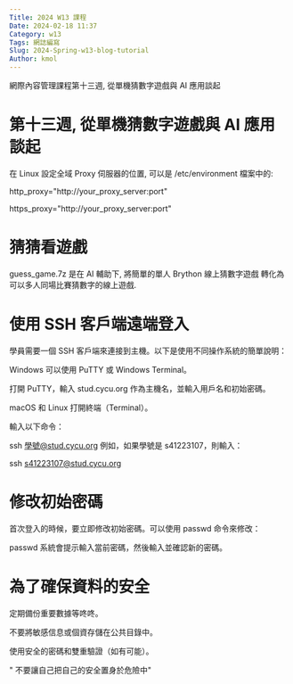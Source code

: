 ```yaml
---
Title: 2024 W13 課程
Date: 2024-02-18 11:37
Category: w13
Tags: 網誌編寫
Slug: 2024-Spring-w13-blog-tutorial
Author: kmol
---
```


網際內容管理課程第十三週, 從單機猜數字遊戲與 AI 應用談起

<!-- PELICAN_END_SUMMARY -->

# 第十三週, 從單機猜數字遊戲與 AI 應用談起
在 Linux 設定全域 Proxy 伺服器的位置, 可以是 /etc/environment 檔案中的:

http_proxy="http://your_proxy_server:port"

https_proxy="http://your_proxy_server:port"

# 猜猜看遊戲
guess_game.7z 是在 AI 輔助下, 將簡單的單人 Brython 線上猜數字遊戲 轉化為可以多人同場比賽猜數字的線上遊戲.

# 使用 SSH 客戶端遠端登入
學員需要一個 SSH 客戶端來連接到主機。以下是使用不同操作系統的簡單說明：

Windows 可以使用 PuTTY 或 Windows Terminal。

打開 PuTTY，輸入 stud.cycu.org 作為主機名，並輸入用戶名和初始密碼。

macOS 和 Linux 打開終端（Terminal）。

輸入以下命令：

ssh 學號@stud.cycu.org 例如，如果學號是 s41223107，則輸入：

ssh s41223107@stud.cycu.org

# 修改初始密碼
首次登入的時候，要立即修改初始密碼。可以使用 passwd 命令來修改：

passwd 系統會提示輸入當前密碼，然後輸入並確認新的密碼。

# 為了確保資料的安全
定期備份重要數據等咚咚。

不要將敏感信息或個資存儲在公共目錄中。

使用安全的密碼和雙重驗證（如有可能）。

" 不要讓自己把自己的安全置身於危險中"

